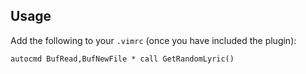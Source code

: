 ## Usage

Add the following to your `.vimrc` (once you have included the plugin):

`autocmd BufRead,BufNewFile * call GetRandomLyric()`
